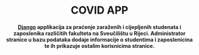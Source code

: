 
<h1 align="center">
  COVID APP
  <br>
</h1>

<h4 align="center"><a href="https://www.djangoproject.com/" target="_blank">Django</a> applikacija za praćenje zaraženih i cijepljenih studenata i zaposlenika različitih fakulteta na Sveučilištu u Rijeci. Administrator stranice u bazu podataka dodaje informacije o studentima i zaposlenicina te ih prikazuje ostalim korisnicima stranice.</h4>
